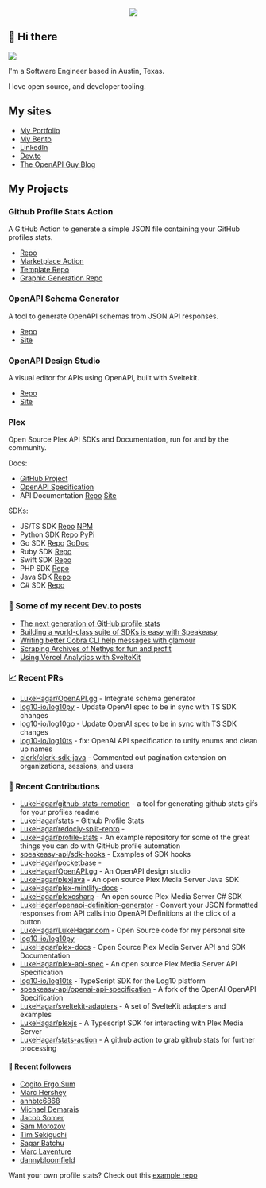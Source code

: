 <div align="center">
   <img src="https://raw.githubusercontent.com/LukeHagar/github-stats-remotion/main/out/readme.gif">
</div>

## 👋 Hi there

<a href="https://hits.seeyoufarm.com"><img src="https://hits.seeyoufarm.com/api/count/incr/badge.svg?url=https%3A%2F%2Fgithub.com%2Flukehagar1212%2Fhit-counter&count_bg=%2384A1FF&title_bg=%23445DD3&icon=mocha.svg&icon_color=%23E7E7E7&title=Views&edge_flat=false"/></a>

I'm a Software Engineer based in Austin, Texas.

I love open source, and developer tooling.


## My sites
- [My Portfolio](https://lukehagar.com/)
- [My Bento](https://bento.me/lukehagar)
- [LinkedIn](https://www.linkedin.com/in/lukehagar/)
- [Dev.to](https://dev.to/lukehagar)
- [The OpenAPI Guy Blog](https://openapiguy.dev)

## My Projects

### Github Profile Stats Action

A GitHub Action to generate a simple JSON file containing your GitHub profiles stats.

- [Repo](https://github.com/LukeHagar/stats-action)
- [Marketplace Action](https://github.com/marketplace/actions/profile-stats)
- [Template Repo](https://github.com/LukeHagar/stats)
- [Graphic Generation Repo](https://github.com/LukeHagar/github-stats-remotion)

### OpenAPI Schema Generator

A tool to generate OpenAPI schemas from JSON API responses.

- [Repo](https://github.com/LukeHagar/openapi-definition-generator/)
- [Site](https://oas-def-gen.lukehagar.com)

### OpenAPI Design Studio

A visual editor for APIs using OpenAPI, built with Sveltekit.

- [Repo](https://github.com/LukeHagar/OpenAPI.gg)
- [Site](https://openapi.gg)

### Plex

Open Source Plex API SDKs and Documentation, run for and by the community.

Docs:
- [GitHub Project](https://github.com/users/LukeHagar/projects/3)
- [OpenAPI Specification](https://github.com/LukeHagar/plex-api-spec)
- API Documentation [Repo](https://github.com/LukeHagar/plex-mintlify-docs) [Site](https://plexapi.dev)

SDKs:
- JS/TS SDK [Repo](https://github.com/LukeHagar/plexjs) [NPM](https://www.npmjs.com/package/@lukehagar/plexjs)
- Python SDK [Repo](https://github.com/LukeHagar/plexpy) [PyPi](https://pypi.org/project/plex-api-client/)
- Go SDK [Repo](https://github.com/LukeHagar/plexgo) [GoDoc](https://pkg.go.dev/github.com/LukeHagar/plexgo)
- Ruby SDK [Repo](https://github.com/LukeHagar/plexruby)
- Swift SDK [Repo](https://github.com/LukeHagar/plexswift)
- PHP SDK [Repo](https://github.com/LukeHagar/plexphp)
- Java SDK [Repo](https://github.com/LukeHagar/plexjava)
- C# SDK [Repo](https://github.com/LukeHagar/plexcsharp)


### 📜 Some of my recent Dev.to posts

- [The next generation of GitHub profile stats](https://dev.to/lukehagar/the-next-generation-of-github-profile-stats-1nh8)
- [Building a world-class suite of SDKs is easy with Speakeasy](https://dev.to/lukehagar/building-a-world-class-suite-of-sdks-is-easy-with-speakeasy-37ba)
- [Writing better Cobra CLI help messages with glamour](https://dev.to/lukehagar/writing-better-cobra-cli-help-messages-with-glamour-1525)
- [Scraping Archives of Nethys for fun and profit](https://dev.to/lukehagar/scraping-archives-of-nethys-for-fun-and-profit-3ll3)
- [Using Vercel Analytics with SvelteKit](https://dev.to/lukehagar/using-vercel-analytics-with-sveltekit-381j)

### 📈 Recent PRs

- [LukeHagar/OpenAPI.gg](https://github.com/LukeHagar/OpenAPI.gg/pull/25) - Integrate schema generator
- [log10-io/log10py](https://github.com/log10-io/log10py/pull/3) - Update OpenAI spec to be in sync with TS SDK changes
- [log10-io/log10go](https://github.com/log10-io/log10go/pull/3) - Update OpenAI spec to be in sync with TS SDK changes
- [log10-io/log10ts](https://github.com/log10-io/log10ts/pull/10) - fix: OpenAI API specification to unify enums and clean up names
- [clerk/clerk-sdk-java](https://github.com/clerk/clerk-sdk-java/pull/2) - Commented out pagination extension on organizations, sessions, and users

### 👷 Recent Contributions

- [LukeHagar/github-stats-remotion](https://github.com/LukeHagar/github-stats-remotion) - a tool for generating github stats gifs for your profiles readme
- [LukeHagar/stats](https://github.com/LukeHagar/stats) - Github Profile Stats
- [LukeHagar/redocly-split-repro](https://github.com/LukeHagar/redocly-split-repro) - 
- [LukeHagar/profile-stats](https://github.com/LukeHagar/profile-stats) - An example repository for some of the great things you can do with GitHub profile automation
- [speakeasy-api/sdk-hooks](https://github.com/speakeasy-api/sdk-hooks) - Examples of SDK hooks
- [LukeHagar/pocketbase](https://github.com/LukeHagar/pocketbase) - 
- [LukeHagar/OpenAPI.gg](https://github.com/LukeHagar/OpenAPI.gg) - An OpenAPI design studio
- [LukeHagar/plexjava](https://github.com/LukeHagar/plexjava) - An open source Plex Media Server Java SDK
- [LukeHagar/plex-mintlify-docs](https://github.com/LukeHagar/plex-mintlify-docs) - 
- [LukeHagar/plexcsharp](https://github.com/LukeHagar/plexcsharp) - An open source Plex Media Server C# SDK
- [LukeHagar/openapi-definition-generator](https://github.com/LukeHagar/openapi-definition-generator) - Convert your JSON formatted responses from API calls into OpenAPI Definitions at the click of a button
- [LukeHagar/LukeHagar.com](https://github.com/LukeHagar/LukeHagar.com) - Open Source code for my personal site
- [log10-io/log10py](https://github.com/log10-io/log10py) - 
- [LukeHagar/plex-docs](https://github.com/LukeHagar/plex-docs) - Open Source Plex Media Server API and SDK Documentation
- [LukeHagar/plex-api-spec](https://github.com/LukeHagar/plex-api-spec) - An open source Plex Media Server API Specification
- [log10-io/log10ts](https://github.com/log10-io/log10ts) - TypeScript SDK for the Log10 platform
- [speakeasy-api/openai-api-specification](https://github.com/speakeasy-api/openai-api-specification) - A fork of the OpenAI OpenAPI Specification
- [LukeHagar/sveltekit-adapters](https://github.com/LukeHagar/sveltekit-adapters) - A set of SvelteKit adapters and examples
- [LukeHagar/plexjs](https://github.com/LukeHagar/plexjs) - A Typescript SDK for interacting with Plex Media Server
- [LukeHagar/stats-action](https://github.com/LukeHagar/stats-action) - A github action to grab github stats for further processing

#### 👯 Recent followers

- [Cogito Ergo Sum](https://github.com/standardgalactic)
- [Marc Hershey](https://github.com/marchershey)
- [anhbtc6868](https://github.com/anhbtc)
- [Michael Demarais](https://github.com/mikedemarais)
- [Jacob Somer](https://github.com/jacobsomer)
- [Sam Morozov](https://github.com/sammorozov)
- [Tim Sekiguchi](https://github.com/tsekiguchi)
- [Sagar Batchu](https://github.com/simplesagar)
- [Marc Laventure](https://github.com/marclave)
- [dannybloomfield](https://github.com/dannybloomfield)

Want your own profile stats? Check out this [example repo](https://github.com/LukeHagar/profile-stats)


